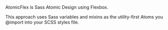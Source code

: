 AtomicFlex is Sass Atomic Design using Flexbox. 

This approach uses Sass variables and mixins as the utility-first Atoms you @import into your SCSS styles file.


